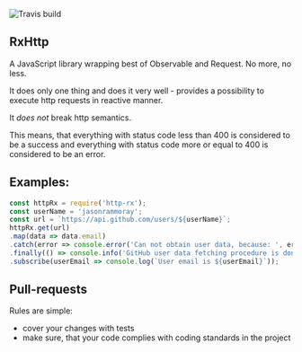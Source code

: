 ![Travis build](https://travis-ci.org/JasonRammoray/HttpRx.svg?branch=master)
## RxHttp
A JavaScript library wrapping best of Observable and Request.
No more, no less.

It does only one thing and does it very well - provides a possibility to execute http requests in reactive manner.

It *does not* break http semantics.

This means, that everything with status code less than 400 is considered to be a success and everything with status code more or equal to 400 is considered to be an error.
## Examples:
```js
const httpRx = require('http-rx');
const userName = 'jasonrammoray';
const url = `https://api.github.com/users/${userName}`;
httpRx.get(url)
.map(data => data.email)
.catch(error => console.error('Can not obtain user data, because: ', error))
.finally(() => console.info('GitHub user data fetching procedure is done'))
.subscribe(userEmail => console.log(`User email is ${userEmail}`));
```

## Pull-requests
Rules are simple:
* cover your changes with tests
* make sure, that your code complies with coding standards in the project
